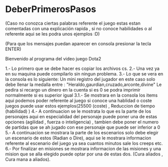 # DeberPrimerosPasos
(Caso no conozca ciertas palabras referente el juego estas estan comentadas con una explicación rapida , si no conoce habilidades o al referente aqui se les podra unos ejemplos :D)

(Para que los mensajes puedan aparecer en consola presionar la tecla ENTER)

Bienvenido al programa del video juego Dota2 

1.- Lo primero que se debe hacer es copiar los archivos cs.
2.- Una vez ya en su maquina puede compilarlo sin ningun problema.
3.- Lo que se vera en la consola es lo siguiente:
    Un mini registro del jugador en este caso solo debe llenar la medalla entre : "Heraldo,gaurdian,cruzado,arconte,divine"
    Le pedira si recargo un dinero en la cuenta si es 0 se podra imprimir normalmente si es superior igual
3.1.- Se mostrara en la consola los items aqui podemos poder referente al juego si conoce una hablidad o coste juegos puede usar estos ejemplos(25500 (coste) , Reduccion de tiempo (habilidad)  )
4.- A continuacion se le mostrata  lo que es la parte de los personajes aqui en especialidad del personaje puede poner una de estas
opciones (agilidad , fuerza o inteligencia) , tambien debe poner el numero de partidas que se ah jugado con ese personaje que puede ser inferior a 0
5.- A continuacion se mostrara la parte de los escenarios solo debe elegir un escenario de estos (Radian o Dire), aqui se le mostrara informacion referente al 
escenario del juego ya sea cuantos minutos sale los creeps etc.
6.- Por finalizar en misiones se mostrara informacion de las misiones y una mision que se alla elegido puede optar por una de estas dos. (Cura aliados , Cura mana a aliados).
